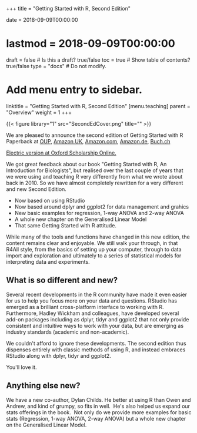 +++
title = "Getting Started with R, Second Edition"

date = 2018-09-09T00:00:00
# lastmod = 2018-09-09T00:00:00

draft = false  # Is this a draft? true/false
toc = true  # Show table of contents? true/false
type = "docs"  # Do not modify.

# Add menu entry to sidebar.
linktitle = "Getting Started with R, Second Edition"
[menu.teaching]
  parent = "Overview"
  weight = 1
+++


{{< figure library="1" src="SecondEdCover.png" title="" >}} 

We are pleased to announce the second edition of Getting Started with R
Paperback at [OUP](https://global.oup.com/academic/product/getting-started-with-r-9780198787846?cc=ch&lang=en&), [Amazon UK](https://www.amazon.co.uk/Getting-Started-R-Introduction-Biologists/dp/0198787847), [Amazon.com](https://www.amazon.com/Getting-Started-R-Introduction-Biologists/dp/0198787847), [Amazon.de](https://www.amazon.de/Getting-Started-R-Andrew-Beckerman/dp/0198787847), [Buch.ch](https://www.orellfuessli.ch/shop/home/suchartikel/ID46438190.html)

[Electric version at Oxford Scholarship Online.](http://www.oxfordscholarship.com/view/10.1093/acprof:oso/9780198787839.001.0001/acprof-9780198787839)

We got great feedback about our book "Getting Started with R, An Introduction for Biologists", but realised over the last couple of years that we were using and teaching R very differently from what we wrote about back in 2010. So we have almost completely rewritten for a very different and new Second Edition.

* Now based on using RStudio
* Now based around dplyr and ggplot2 for data management and grahics
* New basic examples for regression, 1-way ANOVA and 2-way ANOVA
* A whole new chapter on the Generalised Linear Model
* That same Getting Started with R attitude.

While many of the tools and functions have changed in this new edition, the content remains clear and enjoyable. We still walk your through, in that R4All style, from the basics of setting up your computer, through to data import and exploration and ultimately to a series of statistical models for interpreting data and experiments.

## What is so different and new?

Several recent developments in the R community have made it even easier for us to help you focus more on your data and questions. RStudio has emerged as a brilliant cross-platform interface to working with R. Furthermore, Hadley Wickham and colleagues, have developed several add-on packages including as dplyr, tidyr and ggplot2 that not only provide consistent and intuitive ways to work with your data, but are emerging as industry standards (academic and non-academic).

We couldn't afford to ignore these developments. The second edition thus dispenses entirely with classic methods of using R, and instead embraces RStudio along with dplyr, tidyr and ggplot2.

You'll love it.

## Anything else new?

We have a new co-author, Dylan Childs. He better at using R than Owen and Andrew, and kind of grumpy, so fits in well.  He's also helped us expand our stats offerings in the book.  Not only do we provide more examples for basic stats (Regression, 1-way ANOVA, 2-way ANOVA) but a whole new chapter on the Generalised Linear Model.
